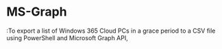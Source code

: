# MS-Graph
:To export a list of Windows 365 Cloud PCs in a grace period to a CSV file using PowerShell and Microsoft Graph API,
